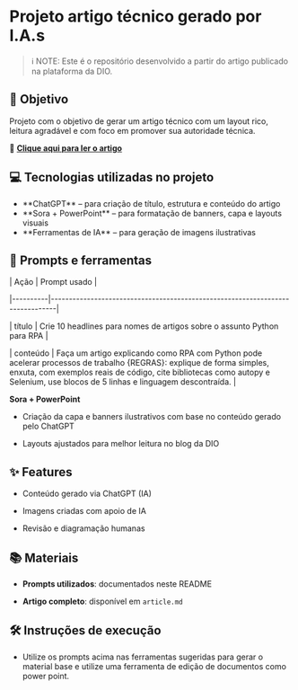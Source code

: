 # Projeto artigo técnico gerado por I.A.s  

> ℹ️ NOTE: Este é o repositório desenvolvido a partir do artigo publicado na plataforma da DIO.  



## 🎯 Objetivo  

Projeto com o objetivo de gerar um artigo técnico com um layout rico, leitura agradável e com foco em promover sua autoridade técnica.  



📕 **[Clique aqui para ler o artigo](./article.md)**  



## 💻 Tecnologias utilizadas no projeto  

- \*\*ChatGPT\*\* – para criação de título, estrutura e conteúdo do artigo  
- \*\*Sora + PowerPoint\*\* – para formatação de banners, capa e layouts visuais  
- \*\*Ferramentas de IA\*\* – para geração de imagens ilustrativas  



## 📄 Prompts e ferramentas  





| Ação     | Prompt usado                                                                 |

|----------|-------------------------------------------------------------------------------|

| título   | Crie 10 headlines para nomes de artigos sobre o assunto Python para RPA        |

| conteúdo | Faça um artigo explicando como RPA com Python pode acelerar processos de trabalho {REGRAS}: explique de forma simples, enxuta, com exemplos reais de código, cite bibliotecas como autopy e Selenium, use blocos de 5 linhas e linguagem descontraída. |



**Sora + PowerPoint**  



- Criação da capa e banners ilustrativos com base no conteúdo gerado pelo ChatGPT  

- Layouts ajustados para melhor leitura no blog da DIO  



## ✨ Features  

- Conteúdo gerado via ChatGPT (IA)

- Imagens criadas com apoio de IA  

- Revisão e diagramação humanas 



## 📚 Materiais  

- **Prompts utilizados**: documentados neste README  

- **Artigo completo**: disponível em `article.md`  



## 🛠️ Instruções de execução  

- Utilize os prompts acima nas ferramentas sugeridas para gerar o material base e utilize uma ferramenta de edição de documentos como power point.

